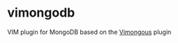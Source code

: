 vimongodb
=========

VIM plugin for MongoDB based on the [Vimongous](https://github.com/robu3/vimongous) plugin

